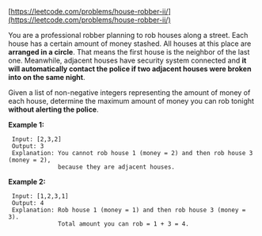 [https://leetcode.com/problems/house-robber-ii/](https://leetcode.com/problems/house-robber-ii/)

You are a professional robber planning to rob houses along a street. Each house has a certain amount of money stashed. All houses at this place are **arranged in a circle**. That means the first house is the neighbor of the last one. Meanwhile, adjacent houses have security system connected and **it will automatically contact the police if two adjacent houses were broken into on the same night**.

Given a list of non-negative integers representing the amount of money of each house, determine the maximum amount of money you can rob tonight **without alerting the police**.

**Example 1:**
```
 Input: [2,3,2]
 Output: 3
 Explanation: You cannot rob house 1 (money = 2) and then rob house 3 (money = 2),
              because they are adjacent houses.
```

**Example 2:**
```
 Input: [1,2,3,1]
 Output: 4
 Explanation: Rob house 1 (money = 1) and then rob house 3 (money = 3).
              Total amount you can rob = 1 + 3 = 4.
```
